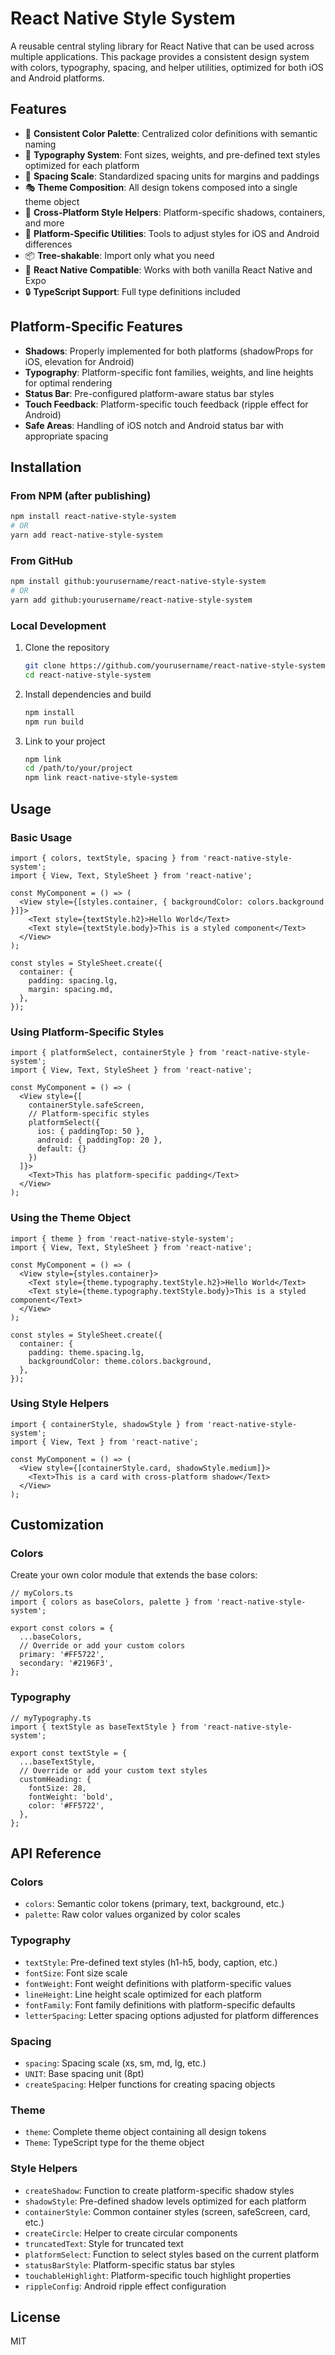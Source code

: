 # React Native Style System

A reusable central styling library for React Native that can be used across multiple applications. This package provides a consistent design system with colors, typography, spacing, and helper utilities, optimized for both iOS and Android platforms.

## Features

- 🎨 **Consistent Color Palette**: Centralized color definitions with semantic naming
- 📝 **Typography System**: Font sizes, weights, and pre-defined text styles optimized for each platform
- 📏 **Spacing Scale**: Standardized spacing units for margins and paddings
- 🎭 **Theme Composition**: All design tokens composed into a single theme object
- 🧰 **Cross-Platform Style Helpers**: Platform-specific shadows, containers, and more
- 📱 **Platform-Specific Utilities**: Tools to adjust styles for iOS and Android differences
- 📦 **Tree-shakable**: Import only what you need
- 📱 **React Native Compatible**: Works with both vanilla React Native and Expo
- 🔒 **TypeScript Support**: Full type definitions included

## Platform-Specific Features

- **Shadows**: Properly implemented for both platforms (shadowProps for iOS, elevation for Android)
- **Typography**: Platform-specific font families, weights, and line heights for optimal rendering
- **Status Bar**: Pre-configured platform-aware status bar styles
- **Touch Feedback**: Platform-specific touch feedback (ripple effect for Android)
- **Safe Areas**: Handling of iOS notch and Android status bar with appropriate spacing

## Installation

### From NPM (after publishing)

```bash
npm install react-native-style-system
# OR
yarn add react-native-style-system
```

### From GitHub

```bash
npm install github:yourusername/react-native-style-system
# OR
yarn add github:yourusername/react-native-style-system
```

### Local Development

1. Clone the repository
   ```bash
   git clone https://github.com/yourusername/react-native-style-system.git
   cd react-native-style-system
   ```

2. Install dependencies and build
   ```bash
   npm install
   npm run build
   ```

3. Link to your project
   ```bash
   npm link
   cd /path/to/your/project
   npm link react-native-style-system
   ```

## Usage

### Basic Usage

```tsx
import { colors, textStyle, spacing } from 'react-native-style-system';
import { View, Text, StyleSheet } from 'react-native';

const MyComponent = () => (
  <View style={[styles.container, { backgroundColor: colors.background }]}>
    <Text style={textStyle.h2}>Hello World</Text>
    <Text style={textStyle.body}>This is a styled component</Text>
  </View>
);

const styles = StyleSheet.create({
  container: {
    padding: spacing.lg,
    margin: spacing.md,
  },
});
```

### Using Platform-Specific Styles

```tsx
import { platformSelect, containerStyle } from 'react-native-style-system';
import { View, Text, StyleSheet } from 'react-native';

const MyComponent = () => (
  <View style={[
    containerStyle.safeScreen,
    // Platform-specific styles
    platformSelect({
      ios: { paddingTop: 50 },
      android: { paddingTop: 20 },
      default: {}
    })
  ]}>
    <Text>This has platform-specific padding</Text>
  </View>
);
```

### Using the Theme Object

```tsx
import { theme } from 'react-native-style-system';
import { View, Text, StyleSheet } from 'react-native';

const MyComponent = () => (
  <View style={styles.container}>
    <Text style={theme.typography.textStyle.h2}>Hello World</Text>
    <Text style={theme.typography.textStyle.body}>This is a styled component</Text>
  </View>
);

const styles = StyleSheet.create({
  container: {
    padding: theme.spacing.lg,
    backgroundColor: theme.colors.background,
  },
});
```

### Using Style Helpers

```tsx
import { containerStyle, shadowStyle } from 'react-native-style-system';
import { View, Text } from 'react-native';

const MyComponent = () => (
  <View style={[containerStyle.card, shadowStyle.medium]}>
    <Text>This is a card with cross-platform shadow</Text>
  </View>
);
```

## Customization

### Colors

Create your own color module that extends the base colors:

```tsx
// myColors.ts
import { colors as baseColors, palette } from 'react-native-style-system';

export const colors = {
  ...baseColors,
  // Override or add your custom colors
  primary: '#FF5722',
  secondary: '#2196F3',
};
```

### Typography

```tsx
// myTypography.ts
import { textStyle as baseTextStyle } from 'react-native-style-system';

export const textStyle = {
  ...baseTextStyle,
  // Override or add your custom text styles
  customHeading: {
    fontSize: 28,
    fontWeight: 'bold',
    color: '#FF5722',
  },
};
```

## API Reference

### Colors

- `colors`: Semantic color tokens (primary, text, background, etc.)
- `palette`: Raw color values organized by color scales

### Typography

- `textStyle`: Pre-defined text styles (h1-h5, body, caption, etc.)
- `fontSize`: Font size scale
- `fontWeight`: Font weight definitions with platform-specific values
- `lineHeight`: Line height scale optimized for each platform
- `fontFamily`: Font family definitions with platform-specific defaults
- `letterSpacing`: Letter spacing options adjusted for platform differences

### Spacing

- `spacing`: Spacing scale (xs, sm, md, lg, etc.)
- `UNIT`: Base spacing unit (8pt)
- `createSpacing`: Helper functions for creating spacing objects

### Theme

- `theme`: Complete theme object containing all design tokens
- `Theme`: TypeScript type for the theme object

### Style Helpers

- `createShadow`: Function to create platform-specific shadow styles
- `shadowStyle`: Pre-defined shadow levels optimized for each platform
- `containerStyle`: Common container styles (screen, safeScreen, card, etc.)
- `createCircle`: Helper to create circular components
- `truncatedText`: Style for truncated text
- `platformSelect`: Function to select styles based on the current platform
- `statusBarStyle`: Platform-specific status bar styles
- `touchableHighlight`: Platform-specific touch highlight properties
- `rippleConfig`: Android ripple effect configuration

## License

MIT 